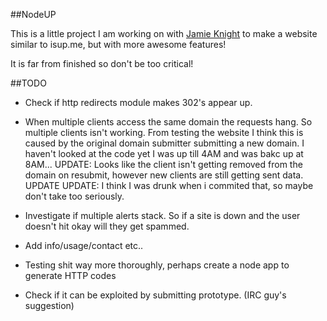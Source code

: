 ##NodeUP

This is a little project I am working on with [Jamie Knight](http://github.com/jamiek23) to make a website similar to isup.me, but with more awesome features!

It is far from finished so don't be too critical!

##TODO
* Check if http redirects module makes 302's appear up.

* When multiple clients access the same domain the requests hang. So multiple clients isn't working. From testing the website I think this is caused by the original domain submitter submitting a new domain. I haven't looked at the code yet I was up till 4AM and was bakc up at 8AM... UPDATE: Looks like the client isn't getting removed from the domain on resubmit, however new clients are still getting sent data. UPDATE UPDATE: I think I was drunk when i commited that, so maybe don't take too seriously.  

* Investigate if multiple alerts stack. So if a site is down and the user doesn't hit okay will they get spammed. 

* Add info/usage/contact etc..

* Testing shit way more thoroughly, perhaps create a node app to generate HTTP codes

* Check if it can be exploited by submitting prototype. (IRC guy's suggestion)
